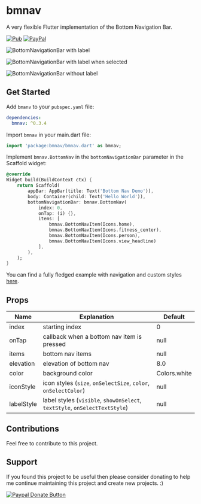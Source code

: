 # bmnav

A very flexible Flutter implementation of the Bottom Navigation Bar. 

[![Pub](https://img.shields.io/pub/v/bmnav.svg)](https://pub.dartlang.org/packages/bmnav)
[![PayPal](https://img.shields.io/badge/Donate-PayPal-blue.svg)](https://www.paypal.me/edwnjos)

![BottomNavigationBar with label](https://raw.githubusercontent.com/edwnjos/bmnav/master/screenshots/with-label.gif)

![BottomNavigationBar with label when selected](https://raw.githubusercontent.com/edwnjos/bmnav/master/screenshots/with-select-label.gif)

![BottomNavigationBar without label](https://raw.githubusercontent.com/edwnjos/bmnav/master/screenshots/without-label.gif)

## Get Started

Add `bmanv` to your `pubspec.yaml` file:

```yaml
dependencies:
  bmnav: ^0.3.4
```

Import `bmnav` in your main.dart file:

```dart
import 'package:bmnav/bmnav.dart' as bmnav;
```

Implement `bmnav.BottomNav` in the `bottomNavigationBar` parameter in the Scaffold widget:

```dart
@override
Widget build(BuildContext ctx) {
	return Scaffold(
		appBar: AppBar(title: Text('Bottom Nav Demo')),
		body: Container(child: Text('Hello World')),
		bottomNavigationBar: bmnav.BottomNav(
			index: 0,
			onTap: (i) {},
			items: [
				bmnav.BottomNavItem(Icons.home),
				bmnav.BottomNavItem(Icons.fitness_center),
				bmnav.BottomNavItem(Icons.person),
				bmnav.BottomNavItem(Icons.view_headline)
			],
		),
	);
}
```

You can find a fully fledged example with navigation and custom styles [here](https://github.com/edwnjos/bmnav/blob/master/example/lib/main.dart).

## Props

| Name              | Explanation                                                                       | Default                          |
|-------------------|----------------------------------------------------------------------------|----------------------------------|
| index             | starting index                                                             | 0                                |
| onTap             | callback when a bottom nav item is pressed                                 | null                             |
| items             | bottom nav items                                                           | null                             |
| elevation         | elevation of bottom nav                                                    | 8.0                              |
| color             | background color                                                           | Colors.white                     |
| iconStyle         | icon styles (`size`, `onSelectSize`, `color`, `onSelectColor`)             | null                             |
| labelStyle        | label styles (`visible`, `showOnSelect`, `textStyle`, `onSelectTextStyle`) | null                             |

## Contributions

Feel free to contribute to this project.

## Support

If you found this project to be useful then please consider donating to help me continue maintaining this project and create new projects. :)

[![Paypal Donate Button](https://www.paypalobjects.com/webstatic/mktg/Logo/pp-logo-150px.png)](https://www.paypal.me/edwnjos)
